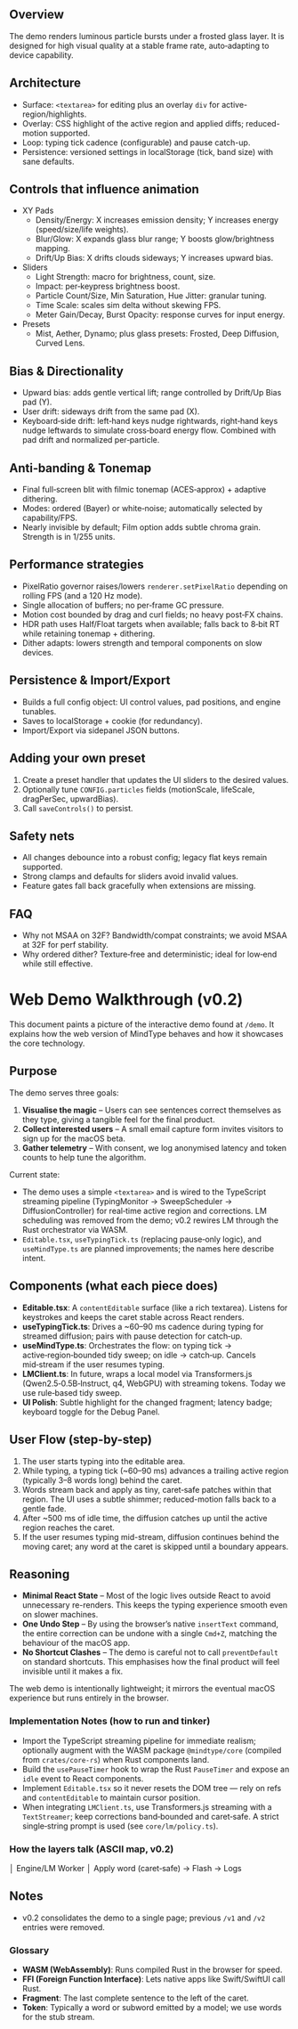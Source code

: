 <!--══════════════════════════════════════════════════
  ╔══════════════════════════════════════════════════════╗
  ║  ░  E T H E R E A L   T Y P I N G   D E M O  ░░░░░░░  ║
  ║                                                      ║
  ║                                                      ║
  ║                                                      ║
  ║                                                      ║
  ║           ╌╌  P L A C E H O L D E R  ╌╌              ║
  ║                                                      ║
  ║                                                      ║
  ║                                                      ║
  ║                                                      ║
  ╚══════════════════════════════════════════════════════╝
    • WHAT ▸ Deep dive into how the demo renders, performs, and persists
    • WHY  ▸ Share the controls model + perf strategies for future work
    • HOW  ▸ Simple textarea + overlay; versioned settings persisted
-->

## Overview

The demo renders luminous particle bursts under a frosted glass layer. It is designed for high visual quality at a stable frame rate, auto‑adapting to device capability.

## Architecture

- Surface: `<textarea>` for editing plus an overlay `div` for active-region/highlights.
- Overlay: CSS highlight of the active region and applied diffs; reduced-motion supported.
- Loop: typing tick cadence (configurable) and pause catch-up.
- Persistence: versioned settings in localStorage (tick, band size) with sane defaults.

## Controls that influence animation

- XY Pads
  - Density/Energy: X increases emission density; Y increases energy (speed/size/life weights).
  - Blur/Glow: X expands glass blur range; Y boosts glow/brightness mapping.
  - Drift/Up Bias: X drifts clouds sideways; Y increases upward bias.
- Sliders
  - Light Strength: macro for brightness, count, size.
  - Impact: per‑keypress brightness boost.
  - Particle Count/Size, Min Saturation, Hue Jitter: granular tuning.
  - Time Scale: scales sim delta without skewing FPS.
  - Meter Gain/Decay, Burst Opacity: response curves for input energy.
- Presets
  - Mist, Aether, Dynamo; plus glass presets: Frosted, Deep Diffusion, Curved Lens.

## Bias & Directionality

- Upward bias: adds gentle vertical lift; range controlled by Drift/Up Bias pad (Y).
- User drift: sideways drift from the same pad (X).
- Keyboard‑side drift: left‑hand keys nudge rightwards, right‑hand keys nudge leftwards to simulate cross‑board energy flow. Combined with pad drift and normalized per‑particle.

## Anti‑banding & Tonemap

- Final full‑screen blit with filmic tonemap (ACES‑approx) + adaptive dithering.
- Modes: ordered (Bayer) or white‑noise; automatically selected by capability/FPS.
- Nearly invisible by default; Film option adds subtle chroma grain. Strength is in 1/255 units.

## Performance strategies

- PixelRatio governor raises/lowers `renderer.setPixelRatio` depending on rolling FPS (and a 120 Hz mode).
- Single allocation of buffers; no per‑frame GC pressure.
- Motion cost bounded by drag and curl fields; no heavy post‑FX chains.
- HDR path uses Half/Float targets when available; falls back to 8‑bit RT while retaining tonemap + dithering.
- Dither adapts: lowers strength and temporal components on slow devices.

## Persistence & Import/Export

- Builds a full config object: UI control values, pad positions, and engine tunables.
- Saves to localStorage + cookie (for redundancy).
- Import/Export via sidepanel JSON buttons.

## Adding your own preset

1. Create a preset handler that updates the UI sliders to the desired values.
2. Optionally tune `CONFIG.particles` fields (motionScale, lifeScale, dragPerSec, upwardBias).
3. Call `saveControls()` to persist.

## Safety nets

- All changes debounce into a robust config; legacy flat keys remain supported.
- Strong clamps and defaults for sliders avoid invalid values.
- Feature gates fall back gracefully when extensions are missing.

## FAQ

- Why not MSAA on 32F? Bandwidth/compat constraints; we avoid MSAA at 32F for perf stability.
- Why ordered dither? Texture‑free and deterministic; ideal for low‑end while still effective.

# Web Demo Walkthrough (v0.2)

This document paints a picture of the interactive demo found at `/demo`. It explains how the web version of MindType behaves and how it showcases the core technology.

## Purpose

The demo serves three goals:

1. **Visualise the magic** – Users can see sentences correct themselves as they type, giving a tangible feel for the final product.
2. **Collect interested users** – A small email capture form invites visitors to sign up for the macOS beta.
3. **Gather telemetry** – With consent, we log anonymised latency and token counts to help tune the algorithm.

Current state:

- The demo uses a simple `<textarea>` and is wired to the TypeScript streaming pipeline (TypingMonitor → SweepScheduler → DiffusionController) for real‑time active region and corrections. LM scheduling was removed from the demo; v0.2 rewires LM through the Rust orchestrator via WASM.
- `Editable.tsx`, `useTypingTick.ts` (replacing pause‑only logic), and `useMindType.ts` are planned improvements; the names here describe intent.

## Components (what each piece does)

- **Editable.tsx**: A `contentEditable` surface (like a rich textarea). Listens for keystrokes and keeps the caret stable across React renders.
- **useTypingTick.ts**: Drives a ~60–90 ms cadence during typing for streamed diffusion; pairs with pause detection for catch‑up.
- **useMindType.ts**: Orchestrates the flow: on typing tick → active‑region‑bounded tidy sweep; on idle → catch‑up. Cancels mid‑stream if the user resumes typing.
- **LMClient.ts**: In future, wraps a local model via Transformers.js (Qwen2.5‑0.5B‑Instruct, q4, WebGPU) with streaming tokens. Today we use rule‑based tidy sweep.
- **UI Polish**: Subtle highlight for the changed fragment; latency badge; keyboard toggle for the Debug Panel.

## User Flow (step-by-step)

1. The user starts typing into the editable area.
2. While typing, a typing tick (~60–90 ms) advances a trailing active region (typically 3–8 words long) behind the caret.
3. Words stream back and apply as tiny, caret‑safe patches within that region. The UI uses a subtle shimmer; reduced-motion falls back to a gentle fade.
4. After ~500 ms of idle time, the diffusion catches up until the active region reaches the caret.
5. If the user resumes typing mid-stream, diffusion continues behind the moving caret; any word at the caret is skipped until a boundary appears.

## Reasoning

- **Minimal React State** – Most of the logic lives outside React to avoid unnecessary re-renders. This keeps the typing experience smooth even on slower machines.
- **One Undo Step** – By using the browser’s native `insertText` command, the entire correction can be undone with a single `Cmd+Z`, matching the behaviour of the macOS app.
- **No Shortcut Clashes** – The demo is careful not to call `preventDefault` on standard shortcuts. This emphasises how the final product will feel invisible until it makes a fix.

The web demo is intentionally lightweight; it mirrors the eventual macOS experience but runs entirely in the browser.

### Implementation Notes (how to run and tinker)

- Import the TypeScript streaming pipeline for immediate realism; optionally augment with the WASM package `@mindtype/core` (compiled from `crates/core-rs`) when Rust components land.
- Build the `usePauseTimer` hook to wrap the Rust `PauseTimer` and expose an `idle` event to React components.
- Implement `Editable.tsx` so it never resets the DOM tree — rely on refs and `contentEditable` to maintain cursor position.
- When integrating `LMClient.ts`, use Transformers.js streaming with a `TextStreamer`; keep corrections band‑bounded and caret‑safe. A strict single‑string prompt is used (see `core/lm/policy.ts`).

### How the layers talk (ASCII map, v0.2)

│ Engine/LM Worker │ Apply word (caret‑safe) → Flash → Logs

## Notes

- v0.2 consolidates the demo to a single page; previous `/v1` and `/v2` entries were removed.

### Glossary

- **WASM (WebAssembly)**: Runs compiled Rust in the browser for speed.
- **FFI (Foreign Function Interface)**: Lets native apps like Swift/SwiftUI call Rust.
- **Fragment**: The last complete sentence to the left of the caret.
- **Token**: Typically a word or subword emitted by a model; we use words for the stub stream.
